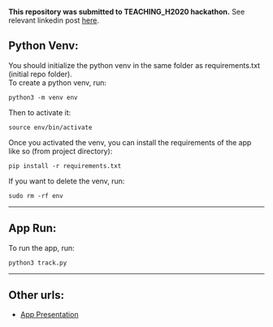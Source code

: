 **This repository was submitted to TEACHING_H2020 hackathon.** See relevant linkedin post [here](https://www.linkedin.com/posts/manouslinard_innovation-team-work-activity-7080646510018707456-4_b1?utm_source=share&utm_medium=member_desktop).

## Python Venv:
You should initialize the python venv in the same folder as requirements.txt (initial repo folder).<br>To create a python venv, run:
```
python3 -m venv env
```
Then to activate it:
```
source env/bin/activate
```
Once you activated the venv, you can install the requirements of the app like so (from project directory):
```
pip install -r requirements.txt
```
If you want to delete the venv, run:
```
sudo rm -rf env
```
---
## App Run:

To run the app, run:
```
python3 track.py
```
---
## Other urls:
* [App Presentation](https://docs.google.com/presentation/d/1jPr3KqO-BXX-nrm5JFsRkXSC2Sjtxgkyj1UYmDA4A-E/edit?usp=sharing)

